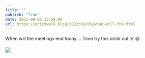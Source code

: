 ```yaml
---
title: ""
publish: "true"
date: 2022-08-05 13:58:09
url: https://ericmwalk.blog/2022/08/05/when-will-the.html
---
```

When will the meetings end today…. Time try this drink out ☠️ 😆

![](https://ericmwalk.blog/uploads/2022/8260324b41.jpg)